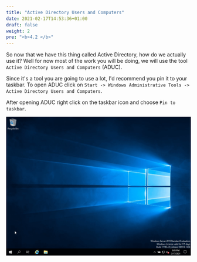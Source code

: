 ```yaml
---
title: "Active Directory Users and Computers"
date: 2021-02-17T14:53:36+01:00
draft: false
weight: 2
pre: "<b>4.2 </b>"
---
```


So now that we have this thing called Active Directory, how do we actually use it? Well for now most of the work you will be doing, we will use the tool `Active Directory Users and Computers` (ADUC).

Since it's a tool you are going to use a lot, I'd recommend you pin it to your taskbar. To open ADUC click on `Start -> Windows Administrative Tools -> Active Directory Users and Computers`.

After opening ADUC right click on the taskbar icon and choose `Pin to taskbar`.

![](aduc.gif)